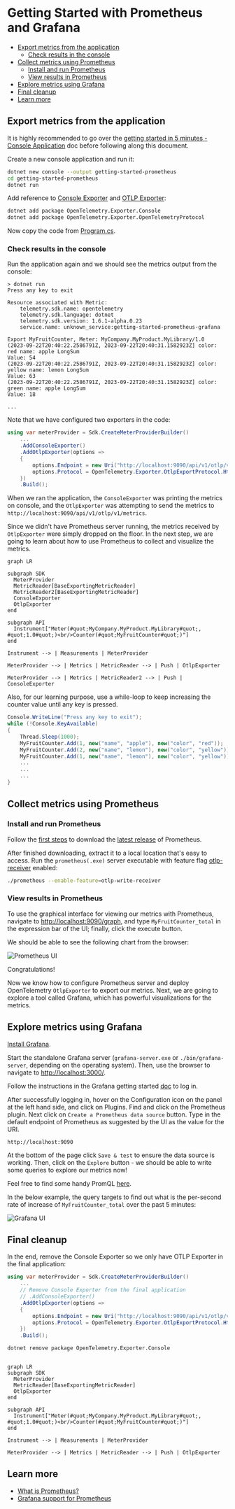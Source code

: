 # Getting Started with Prometheus and Grafana

- [Export metrics from the application](#export-metrics-from-the-application)
  - [Check results in the console](#check-results-in-the-console)
- [Collect metrics using Prometheus](#collect-metrics-using-prometheus)
  - [Install and run Prometheus](#install-and-run-prometheus)
  - [View results in Prometheus](#view-results-in-prometheus)
- [Explore metrics using Grafana](#explore-metrics-using-grafana)
- [Final cleanup](#final-cleanup)
- [Learn more](#learn-more)

## Export metrics from the application

It is highly recommended to go over the [getting started in 5 minutes - Console
Application](../getting-started-console/README.md) doc before following along
this document.

Create a new console application and run it:

```sh
dotnet new console --output getting-started-prometheus
cd getting-started-prometheus
dotnet run
```

Add reference to [Console
Exporter](../../../src/OpenTelemetry.Exporter.Console/README.md) and [OTLP
Exporter](../../../src/OpenTelemetry.Exporter.OpenTelemetryProtocol/README.md):

```sh
dotnet add package OpenTelemetry.Exporter.Console
dotnet add package OpenTelemetry.Exporter.OpenTelemetryProtocol
```

Now copy the code from [Program.cs](./Program.cs).

### Check results in the console

Run the application again and we should see the metrics output from the console:

```text
> dotnet run
Press any key to exit

Resource associated with Metric:
    telemetry.sdk.name: opentelemetry
    telemetry.sdk.language: dotnet
    telemetry.sdk.version: 1.6.1-alpha.0.23
    service.name: unknown_service:getting-started-prometheus-grafana

Export MyFruitCounter, Meter: MyCompany.MyProduct.MyLibrary/1.0
(2023-09-22T20:40:22.2586791Z, 2023-09-22T20:40:31.1582923Z] color: red name: apple LongSum
Value: 54
(2023-09-22T20:40:22.2586791Z, 2023-09-22T20:40:31.1582923Z] color: yellow name: lemon LongSum
Value: 63
(2023-09-22T20:40:22.2586791Z, 2023-09-22T20:40:31.1582923Z] color: green name: apple LongSum
Value: 18

...
```

Note that we have configured two exporters in the code:

```csharp
using var meterProvider = Sdk.CreateMeterProviderBuilder()
    ...
    .AddConsoleExporter()
    .AddOtlpExporter(options =>
    {
        options.Endpoint = new Uri("http://localhost:9090/api/v1/otlp/v1/metrics");
        options.Protocol = OpenTelemetry.Exporter.OtlpExportProtocol.HttpProtobuf;
    })
    .Build();
```

When we ran the application, the `ConsoleExporter` was printing the metrics on
console, and the `OtlpExporter` was attempting to send the metrics to
`http://localhost:9090/api/v1/otlp/v1/metrics`.

Since we didn't have Prometheus server running, the metrics received by
`OtlpExporter` were simply dropped on the floor. In the next step, we are going
to learn about how to use Prometheus to collect and visualize the metrics.

```mermaid
graph LR

subgraph SDK
  MeterProvider
  MetricReader[BaseExportingMetricReader]
  MetricReader2[BaseExportingMetricReader]
  ConsoleExporter
  OtlpExporter
end

subgraph API
  Instrument["Meter(#quot;MyCompany.MyProduct.MyLibrary#quot;, #quot;1.0#quot;)<br/>Counter(#quot;MyFruitCounter#quot;)"]
end

Instrument --> | Measurements | MeterProvider

MeterProvider --> | Metrics | MetricReader --> | Push | OtlpExporter

MeterProvider --> | Metrics | MetricReader2 --> | Push | ConsoleExporter
```

Also, for our learning purpose, use a while-loop to keep increasing the counter
value until any key is pressed.

```csharp
Console.WriteLine("Press any key to exit");
while (!Console.KeyAvailable)
{
    Thread.Sleep(1000);
    MyFruitCounter.Add(1, new("name", "apple"), new("color", "red"));
    MyFruitCounter.Add(2, new("name", "lemon"), new("color", "yellow"));
    MyFruitCounter.Add(1, new("name", "lemon"), new("color", "yellow"));
    ...
    ...
    ...
}
```

## Collect metrics using Prometheus

### Install and run Prometheus

Follow the [first steps](https://prometheus.io/docs/introduction/first_steps/)
to download the [latest release](https://prometheus.io/download/) of Prometheus.

After finished downloading, extract it to a local location that's easy to
access. Run the `prometheus(.exe)` server executable with feature flag
[otlp-receiver](https://prometheus.io/docs/prometheus/latest/feature_flags/#otlp-receiver)
enabled:

```sh
./prometheus --enable-feature=otlp-write-receiver
```

### View results in Prometheus

To use the graphical interface for viewing our metrics with Prometheus, navigate
to [http://localhost:9090/graph](http://localhost:9090/graph), and type
`MyFruitCounter_total` in the expression bar of the UI; finally, click the
execute button.

We should be able to see the following chart from the browser:

![Prometheus UI](https://user-images.githubusercontent.com/17327289/151636225-6e4ce4c7-09f3-4996-8ca5-d404a88d9195.png)

Congratulations!

Now we know how to configure Prometheus server and deploy OpenTelemetry
`OtlpExporter` to export our metrics. Next, we are going to explore a tool
called Grafana, which has powerful visualizations for the metrics.

## Explore metrics using Grafana

[Install Grafana](https://grafana.com/docs/grafana/latest/installation/).

Start the standalone Grafana server (`grafana-server.exe` or
`./bin/grafana-server`, depending on the operating system). Then, use the
browser to navigate to [http://localhost:3000/](http://localhost:3000/).

Follow the instructions in the Grafana getting started
[doc](https://grafana.com/docs/grafana/latest/getting-started/getting-started/#step-2-log-in)
to log in.

After successfully logging in, hover on the Configuration icon
on the panel at the left hand side, and click on Plugins.
Find and click on the Prometheus plugin. Next click on
`Create a Prometheus data source` button. Type in the default endpoint of
Prometheus as suggested by the UI as the value for the URI.

```console
http://localhost:9090
```

At the bottom of the page click `Save & test` to ensure the data source is
working. Then, click on the `Explore` button - we should be able to write
some queries to explore our metrics now!

Feel free to find some handy PromQL
[here](https://promlabs.com/promql-cheat-sheet/).

In the below example, the query targets to find out what is the per-second rate
of increase of `MyFruitCounter_total` over the past 5 minutes:

![Grafana
UI](https://user-images.githubusercontent.com/17327289/151636769-138ecb4f-b44f-477b-88eb-247fc4340252.png)

## Final cleanup

In the end, remove the Console Exporter so we only have OTLP Exporter in the
final application:

```csharp
using var meterProvider = Sdk.CreateMeterProviderBuilder()
    ...
    // Remove Console Exporter from the final application
    // .AddConsoleExporter()
    .AddOtlpExporter(options =>
    {
        options.Endpoint = new Uri("http://localhost:9090/api/v1/otlp/v1/metrics");
        options.Protocol = OpenTelemetry.Exporter.OtlpExportProtocol.HttpProtobuf;
    })
    .Build();
```

```sh
dotnet remove package OpenTelemetry.Exporter.Console
```

```mermaid

graph LR
subgraph SDK
  MeterProvider
  MetricReader[BaseExportingMetricReader]
  OtlpExporter
end

subgraph API
  Instrument["Meter(#quot;MyCompany.MyProduct.MyLibrary#quot;, #quot;1.0#quot;)<br/>Counter(#quot;MyFruitCounter#quot;)"]
end

Instrument --> | Measurements | MeterProvider

MeterProvider --> | Metrics | MetricReader --> | Push | OtlpExporter
```

## Learn more

- [What is Prometheus?](https://prometheus.io/docs/introduction/overview/)
- [Grafana support for
  Prometheus](https://prometheus.io/docs/visualization/grafana/#creating-a-prometheus-graph)
